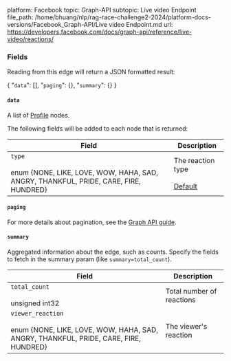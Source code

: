 platform: Facebook
topic: Graph-API
subtopic: Live video Endpoint
file_path: /home/bhuang/nlp/rag-race-challenge2-2024/platform-docs-versions/Facebook_Graph-API/Live video Endpoint.md
url: https://developers.facebook.com/docs/graph-api/reference/live-video/reactions/


### Fields

Reading from this edge will return a JSON formatted result:

{
    "`data`": \[\],
    "`paging`": {},
    "`summary`": {}
}

#### `data`

A list of [Profile](https://developers.facebook.com/docs/graph-api/reference/profile/) nodes.

The following fields will be added to each node that is returned:

| Field | Description |
| --- | --- |
| `type`<br><br>enum {NONE, LIKE, LOVE, WOW, HAHA, SAD, ANGRY, THANKFUL, PRIDE, CARE, FIRE, HUNDRED} | The reaction type<br><br>[Default](https://developers.facebook.com/docs/graph-api/using-graph-api/#fields) |

#### `paging`

For more details about pagination, see the [Graph API guide](https://developers.facebook.com/docs/graph-api/using-graph-api/#paging).

#### `summary`

Aggregated information about the edge, such as counts. Specify the fields to fetch in the summary param (like `summary=total_count`).

| Field | Description |
| --- | --- |
| `total_count`<br><br>unsigned int32 | Total number of reactions |
| `viewer_reaction`<br><br>enum {NONE, LIKE, LOVE, WOW, HAHA, SAD, ANGRY, THANKFUL, PRIDE, CARE, FIRE, HUNDRED} | The viewer's reaction |